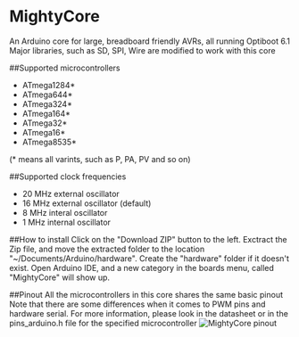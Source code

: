 # MightyCore
An Arduino core for large, breadboard friendly AVRs, all running Optiboot 6.1
Major libraries, such as SD, SPI, Wire are modified to work with this core

##Supported microcontrollers
* ATmega1284*
* ATmega644*
* ATmega324*
* ATmega164*
* ATmega32*
* ATmega16*
* ATmega8535*

(* means all varints, such as P, PA, PV and so on)


##Supported clock frequencies
* 20 MHz external oscillator
* 16 MHz external oscillator (default)
* 8 MHz interal oscillator
* 1 MHz internal oscillator

##How to install
Click on the "Download ZIP" button to the left. Exctract the Zip file, and move the extracted folder to the location "~/Documents/Arduino/hardware". Create the "hardware" folder if it doesn't exist.
Open Arduino IDE, and a new category in the boards menu, called "MightyCore" will show up.

##Pinout
All the microcontrollers in this core shares the same basic pinout
Note that there are some differences when it comes to PWM pins and hardware serial. For more information, please look in the datasheet or in the pins_arduino.h file for the specified microcontroller
![MightyCore pinout](http://i.imgur.com/VZHussQ.png "Basic pinout")
